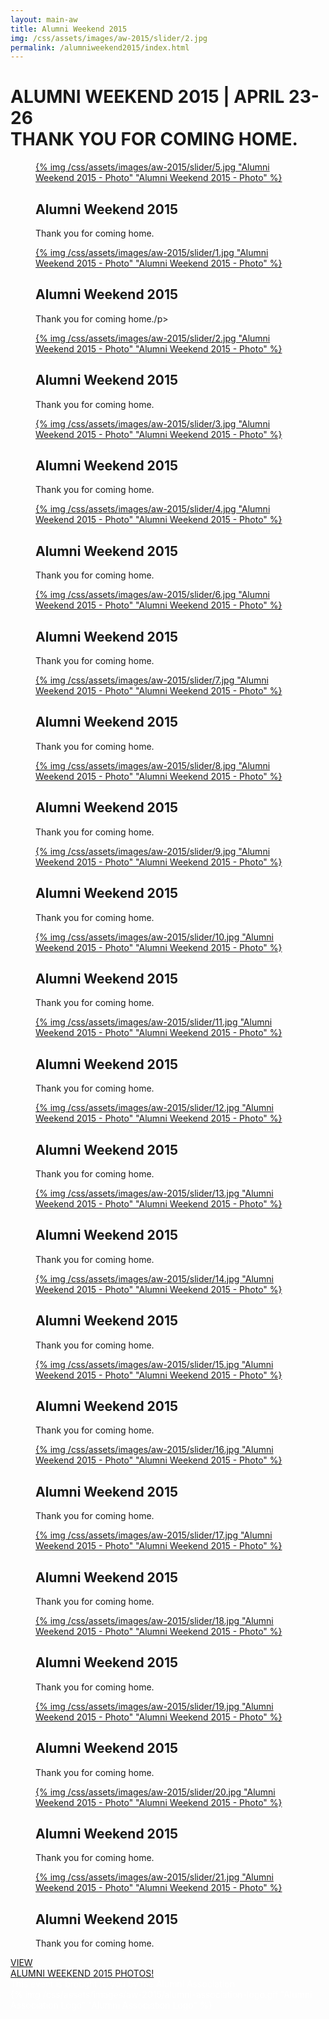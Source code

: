 ```yaml
---
layout: main-aw
title: Alumni Weekend 2015
img: /css/assets/images/aw-2015/slider/2.jpg
permalink: /alumniweekend2015/index.html
---
```


# <span class="light">ALUMNI WEEKEND 2015 | APRIL 23-26</span><br /><span class="yellow">THANK YOU FOR</span> COMING HOME.

<section id="photostack-3" class="photostack">
				<div>
					<figure>
						<a href="/alumniweekend2015/photos.html" class="photostack-img">{% img /css/assets/images/aw-2015/slider/5.jpg "Alumni Weekend 2015 - Photo" "Alumni Weekend 2015 - Photo" %}</a>
						<figcaption>
							<h2 class="photostack-title">Alumni Weekend 2015</h2>
							<div class="photostack-back">
								<p>Thank you for coming home.</p>
							</div>
						</figcaption>
					</figure>
					<figure>
						<a href="/alumniweekend2015/photos.html" class="photostack-img">{% img /css/assets/images/aw-2015/slider/1.jpg "Alumni Weekend 2015 - Photo" "Alumni Weekend 2015 - Photo" %}</a>
						<figcaption>
							<h2 class="photostack-title">Alumni Weekend 2015 </h2>
							<div class="photostack-back">
								<p>Thank you for coming home./p>
							</div>
						</figcaption>
					</figure>
					<figure>
						<a href="/alumniweekend2015/photos.html" class="photostack-img">{% img /css/assets/images/aw-2015/slider/2.jpg "Alumni Weekend 2015 - Photo" "Alumni Weekend 2015 - Photo" %}</a>
						<figcaption>
							<h2 class="photostack-title">Alumni Weekend 2015</h2>
							<div class="photostack-back">
								<p>Thank you for coming home.</p>
							</div>
						</figcaption>
					</figure>
					<figure>
						<a href="/alumniweekend2015/photos.html" class="photostack-img">{% img /css/assets/images/aw-2015/slider/3.jpg "Alumni Weekend 2015 - Photo" "Alumni Weekend 2015 - Photo" %}</a>
						<figcaption>
							<h2 class="photostack-title">Alumni Weekend 2015</h2>
							<div class="photostack-back">
								<p>Thank you for coming home.</p>
							</div>
						</figcaption>
					</figure>
					<figure>
						<a href="/alumniweekend2015/photos.html" class="photostack-img">{% img /css/assets/images/aw-2015/slider/4.jpg "Alumni Weekend 2015 - Photo" "Alumni Weekend 2015 - Photo" %}</a>
						<figcaption>
							<h2 class="photostack-title">Alumni Weekend 2015</h2>
							<div class="photostack-back">
								<p>Thank you for coming home.</p>
							</div>
						</figcaption>
					</figure>
					<figure>
						<a href="/alumniweekend2015/photos.html" class="photostack-img">{% img /css/assets/images/aw-2015/slider/6.jpg "Alumni Weekend 2015 - Photo" "Alumni Weekend 2015 - Photo" %}</a>
						<figcaption>
							<h2 class="photostack-title">Alumni Weekend 2015</h2>
							<div class="photostack-back">
								<p>Thank you for coming home.</p>
							</div>
						</figcaption>
					</figure>
					<figure>
						<a href="/alumniweekend2015/photos.html" class="photostack-img">{% img /css/assets/images/aw-2015/slider/7.jpg "Alumni Weekend 2015 - Photo" "Alumni Weekend 2015 - Photo" %}</a>
						<figcaption>
							<h2 class="photostack-title">Alumni Weekend 2015</h2>
							<div class="photostack-back">
								<p>Thank you for coming home.</p>
							</div>
						</figcaption>
					</figure>
					<figure>
						<a href="/alumniweekend2015/photos.html" class="photostack-img">{% img /css/assets/images/aw-2015/slider/8.jpg "Alumni Weekend 2015 - Photo" "Alumni Weekend 2015 - Photo" %}</a>
						<figcaption>
							<h2 class="photostack-title">Alumni Weekend 2015</h2>
							<div class="photostack-back">
								<p>Thank you for coming home.</p>
							</div>
						</figcaption>
					</figure>
					<figure>
						<a href="/alumniweekend2015/photos.html" class="photostack-img">{% img /css/assets/images/aw-2015/slider/9.jpg "Alumni Weekend 2015 - Photo" "Alumni Weekend 2015 - Photo" %}</a>
						<figcaption>
							<h2 class="photostack-title">Alumni Weekend 2015</h2>
							<div class="photostack-back">
								<p>Thank you for coming home.</p>
							</div>
						</figcaption>
					</figure>
					<figure>
						<a href="/alumniweekend2015/photos.html" class="photostack-img">{% img /css/assets/images/aw-2015/slider/10.jpg "Alumni Weekend 2015 - Photo" "Alumni Weekend 2015 - Photo" %}</a>
						<figcaption>
							<h2 class="photostack-title">Alumni Weekend 2015</h2>
							<div class="photostack-back">
								<p>Thank you for coming home.</p>
							</div>
						</figcaption>
					</figure>
					<figure>
						<a href="/alumniweekend2015/photos.html" class="photostack-img">{% img /css/assets/images/aw-2015/slider/11.jpg "Alumni Weekend 2015 - Photo" "Alumni Weekend 2015 - Photo" %}</a>
						<figcaption>
							<h2 class="photostack-title">Alumni Weekend 2015</h2>
							<div class="photostack-back">
								<p>Thank you for coming home.</p>
							</div>
						</figcaption>
					</figure>
					<figure>
						<a href="/alumniweekend2015/photos.html" class="photostack-img">{% img /css/assets/images/aw-2015/slider/12.jpg "Alumni Weekend 2015 - Photo" "Alumni Weekend 2015 - Photo" %}</a>
						<figcaption>
							<h2 class="photostack-title">Alumni Weekend 2015</h2>
							<div class="photostack-back">
								<p>Thank you for coming home.</p>
							</div>
						</figcaption>
					</figure>
					<figure>
						<a href="/alumniweekend2015/photos.html" class="photostack-img">{% img /css/assets/images/aw-2015/slider/13.jpg "Alumni Weekend 2015 - Photo" "Alumni Weekend 2015 - Photo" %}</a>
						<figcaption>
							<h2 class="photostack-title">Alumni Weekend 2015</h2>
							<div class="photostack-back">
								<p>Thank you for coming home.</p>
							</div>
						</figcaption>
					</figure>
					<figure>
						<a href="/alumniweekend2015/photos.html" class="photostack-img">{% img /css/assets/images/aw-2015/slider/14.jpg "Alumni Weekend 2015 - Photo" "Alumni Weekend 2015 - Photo" %}</a>
						<figcaption>
							<h2 class="photostack-title">Alumni Weekend 2015</h2>
							<div class="photostack-back">
								<p>Thank you for coming home.</p>
							</div>
						</figcaption>
					</figure>
					<figure>
						<a href="/alumniweekend2015/photos.html" class="photostack-img">{% img /css/assets/images/aw-2015/slider/15.jpg "Alumni Weekend 2015 - Photo" "Alumni Weekend 2015 - Photo" %}</a>
						<figcaption>
							<h2 class="photostack-title">Alumni Weekend 2015</h2>
							<div class="photostack-back">
								<p>Thank you for coming home.</p>
							</div>
						</figcaption>
					</figure>
					<figure>
						<a href="/alumniweekend2015/photos.html" class="photostack-img">{% img /css/assets/images/aw-2015/slider/16.jpg "Alumni Weekend 2015 - Photo" "Alumni Weekend 2015 - Photo" %}</a>
						<figcaption>
							<h2 class="photostack-title">Alumni Weekend 2015</h2>
							<div class="photostack-back">
								<p>Thank you for coming home.</p>
							</div>
						</figcaption>
					</figure>
					<figure>
						<a href="/alumniweekend2015/photos.html" class="photostack-img">{% img /css/assets/images/aw-2015/slider/17.jpg "Alumni Weekend 2015 - Photo" "Alumni Weekend 2015 - Photo" %}</a>
						<figcaption>
							<h2 class="photostack-title">Alumni Weekend 2015</h2>
							<div class="photostack-back">
								<p>Thank you for coming home.</p>
							</div>
						</figcaption>
					</figure>
					<figure>
						<a href="/alumniweekend2015/photos.html" class="photostack-img">{% img /css/assets/images/aw-2015/slider/18.jpg "Alumni Weekend 2015 - Photo" "Alumni Weekend 2015 - Photo" %}</a>
						<figcaption>
							<h2 class="photostack-title">Alumni Weekend 2015</h2>
							<div class="photostack-back">
								<p>Thank you for coming home.</p>
							</div>
						</figcaption>
					</figure>
					<figure>
						<a href="/alumniweekend2015/photos.html" class="photostack-img">{% img /css/assets/images/aw-2015/slider/19.jpg "Alumni Weekend 2015 - Photo" "Alumni Weekend 2015 - Photo" %}</a>
						<figcaption>
							<h2 class="photostack-title">Alumni Weekend 2015</h2>
							<div class="photostack-back">
								<p>Thank you for coming home.</p>
							</div>
						</figcaption>
					</figure>
					<figure>
						<a href="/alumniweekend2015/photos.html" class="photostack-img">{% img /css/assets/images/aw-2015/slider/20.jpg "Alumni Weekend 2015 - Photo" "Alumni Weekend 2015 - Photo" %}</a>
						<figcaption>
							<h2 class="photostack-title">Alumni Weekend 2015</h2>
							<div class="photostack-back">
								<p>Thank you for coming home.</p>
							</div>
						</figcaption>
					</figure>
					<figure>
						<a href="/alumniweekend2015/photos.html" class="photostack-img">{% img /css/assets/images/aw-2015/slider/21.jpg "Alumni Weekend 2015 - Photo" "Alumni Weekend 2015 - Photo" %}</a>
						<figcaption>
							<h2 class="photostack-title">Alumni Weekend 2015</h2>
							<div class="photostack-back">
								<p>Thank you for coming home.</p>
							</div>
						</figcaption>
					</figure>
				</div>
</section>

<div class="register-container">
<a href="/alumniweekend2015/photos.html"><span>VIEW <br/>ALUMNI WEEKEND 2015 PHOTOS!</span></a>
</div>
<span align="center" style="color:#fff;">
This event is brought to you by the Alumni Association<br />
{% img /css/assets/images/aw-2015/alumni-association-logo.gif "Alumni Association Logo" "Alumni Association Logo" %}
</span>
 
<script src="/js/classie.js"></script>
<link href='http://fonts.googleapis.com/css?family=La+Belle+Aurore' rel='stylesheet' type='text/css'>
<script src="/js/photostack.js"></script>
<script>
			// [].slice.call( document.querySelectorAll( '.photostack' ) ).forEach( function( el ) { new Photostack( el ); } );
			
			new Photostack( document.getElementById( 'photostack-3' ), {
				callback : function( item ) {
					//console.log(item)
				}
			} );
</script>